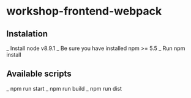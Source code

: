 # workshop-frontend-webpack


## Instalation
_ Install node v8.9.1
_ Be sure you have installed npm >= 5.5
_ Run npm install

## Available scripts
_ npm run start
_ npm run build
_ npm run dist